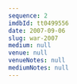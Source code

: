 ```yaml
---
sequence: 2
imdbId: tt0499556
date: 2007-09-06
slug: war-2007
medium: null
venue: null
venueNotes: null
mediumNotes: null
---
```


